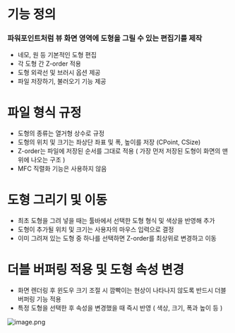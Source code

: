 # 기능 정의
### 파워포인트처럼 뷰 화면 영역에 도형을 그릴 수 있는 편집기를 제작

- 네모, 원 등 기본적인 도형 편집
- 각 도형 간 Z-order 적용
- 도형 외곽선 및 브러시 옵션 제공
- 파일 저장하기, 불러오기 기능 제공

# 파일 형식 규정
- 도형의 종류는 열거형 상수로 규정
- 도형의 위치 및 크기는 좌상단 좌표 및 폭, 높이를 저장 (CPoint, CSize)
- Z-order는 파일에 저장된 순서를 그대로 적용 ( 가장 먼저 저장된 도형이 화면의 맨 위에 나오는 구조 )
- MFC 직렬화 기능은 사용하지 않음

# 도형 그리기 및 이동
- 최초 도형을 그려 넣을 때는 툴바에서 선택한 도형 형식 및 색상을 반영해 추가
- 도형이 추가될 위치 및 크기는 사용자의 마우스 입력으로 결정
- 이미 그려져 있는 도형 중 하나를 선택하면 Z-order를 최상위로 변경하고 이동

# 더블 버퍼링 적용 및 도형 속성 변경
- 화면 렌더링 후 윈도우 크기 조절 시 깜빡이는 현상이 나타나지 않도록 반드시 더블 버퍼링 기능 적용
- 특정 도형을 선택한 후 속성을 변경했을 때 즉시 반영 ( 색상, 크기, 폭과 높이 등 )


![image.png](https://prod-files-secure.s3.us-west-2.amazonaws.com/362769df-56f1-449f-ad34-d55d72beab06/e62813e9-ddf3-4424-bd1e-6b8db115480d/image.png)
